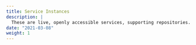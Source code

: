 ```yaml
---
title: Service Instances
description: |
  These are live, openly accessible services, supporting repositories.
date: "2021-03-08"
weight: 1
---
```

